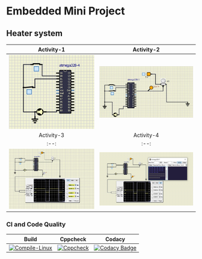 # Embedded Mini Project
## Heater system 
|Activity-1|Activity-2|
|:--:|:--:|
|![Activity1](https://github.com/topnotch07/Emb-C/blob/86ff3a2b4d62db9e67b3aed17cb81d6a16a3d2dd/Activity-1/Simulation/CASE%2011.jpg)|![Activity2](https://github.com/topnotch07/Emb-C/blob/86ff3a2b4d62db9e67b3aed17cb81d6a16a3d2dd/Activity-2/activity-2.jpg)|
|Activity-3|Activity-4|
|:--:|:--:|
|![Activity3](https://github.com/topnotch07/Emb-C/blob/86ff3a2b4d62db9e67b3aed17cb81d6a16a3d2dd/Activity3/Activity-3.jpg)|![Activity4](https://github.com/topnotch07/Emb-C/blob/0fce484b00dcbf9a594746f2e0d655b61f6d6090/Activity4/Activity-4.jpg)|

### CI and Code Quality

|Build|Cppcheck|Codacy|
|:--:|:--:|:--:|
|[![Compile-Linux](https://github.com/topnotch07/Emb-C/actions/workflows/Compile.yml/badge.svg)](https://github.com/topnotch07/Emb-C/actions/workflows/Compile.yml)|[![Cppcheck](https://github.com/topnotch07/Emb-C/actions/workflows/CodeQulaity.yml/badge.svg)](https://github.com/topnotch07/Emb-C/actions/workflows/CodeQulaity.yml)|[![Codacy Badge](https://app.codacy.com/project/badge/Grade/775e0319b4e8415aaae8ee3d0ac9298d)](https://www.codacy.com/gh/topnotch07/Emb-C/dashboard?utm_source=github.com&amp;utm_medium=referral&amp;utm_content=topnotch07/Emb-C&amp;utm_campaign=Badge_Grade)|
